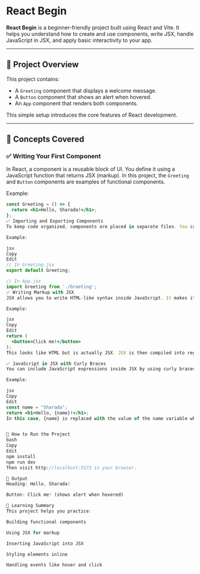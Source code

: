 # React Begin

**React Begin** is a beginner-friendly project built using React and Vite. It helps you understand how to create and use components, write JSX, handle JavaScript in JSX, and apply basic interactivity to your app.

---

## 🚀 Project Overview

This project contains:

- A `Greeting` component that displays a welcome message.
- A `Button` component that shows an alert when hovered.
- An `App` component that renders both components.

This simple setup introduces the core features of React development.

---

## 📘 Concepts Covered

### ✅ Writing Your First Component

In React, a component is a reusable block of UI. You define it using a JavaScript function that returns JSX (markup). In this project, the `Greeting` and `Button` components are examples of functional components.

Example:
```jsx
const Greeting = () => {
  return <h1>Hello, Sharada!</h1>;
};
✅ Importing and Exporting Components
To keep code organized, components are placed in separate files. You can use export default to export a component, and import to include it in another file.

Example:

jsx
Copy
Edit
// In Greeting.jsx
export default Greeting;

// In App.jsx
import Greeting from './Greeting';
✅ Writing Markup with JSX
JSX allows you to write HTML-like syntax inside JavaScript. It makes it easy to describe what the UI should look like.

Example:

jsx
Copy
Edit
return (
  <button>Click me!</button>
);
This looks like HTML but is actually JSX. JSX is then compiled into regular JavaScript by React.

✅ JavaScript in JSX with Curly Braces
You can include JavaScript expressions inside JSX by using curly braces {}. This is useful for inserting dynamic content, calling functions, or using variables.

Example:

jsx
Copy
Edit
const name = "Sharada";
return <h1>Hello, {name}!</h1>;
In this case, {name} is replaced with the value of the name variable when rendering the UI.


🔄 How to Run the Project
bash
Copy
Edit
npm install
npm run dev
Then visit http://localhost:5173 in your browser.

🎯 Output
Heading: Hello, Sharada!

Button: Click me! (shows alert when hovered)

🧠 Learning Summary
This project helps you practice:

Building functional components

Using JSX for markup

Inserting JavaScript into JSX

Styling elements inline

Handling events like hover and click
